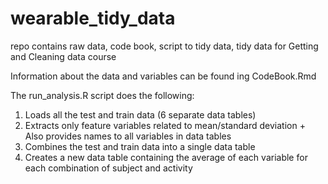 # wearable_tidy_data
repo contains raw data, code book, script to tidy data, tidy data for Getting and Cleaning data course

Information about the data and variables can be found ing CodeBook.Rmd

The run_analysis.R script does the following:
1. Loads all the test and train data (6 separate data tables)
2. Extracts only feature variables related to mean/standard deviation
        + Also provides names to all variables in data tables
3. Combines the test and train data into a single data table
4. Creates a new data table containing the average of each variable for each combination of subject and activity
